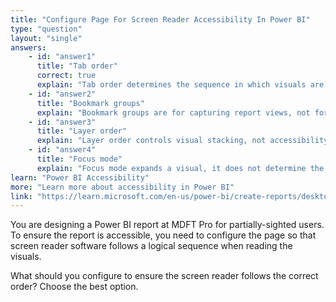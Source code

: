 ```yaml
---
title: "Configure Page For Screen Reader Accessibility In Power BI"
type: "question"
layout: "single"
answers:
    - id: "answer1"
      title: "Tab order"
      correct: true
      explain: "Tab order determines the sequence in which visuals are read by screen reader software."
    - id: "answer2"
      title: "Bookmark groups"
      explain: "Bookmark groups are for capturing report views, not for screen reader navigation."
    - id: "answer3"
      title: "Layer order"
      explain: "Layer order controls visual stacking, not accessibility sequence."
    - id: "answer4"
      title: "Focus mode"
      explain: "Focus mode expands a visual, it does not determine the accessibility sequence."
learn: "Power BI Accessibility"
more: "Learn more about accessibility in Power BI"
link: "https://learn.microsoft.com/en-us/power-bi/create-reports/desktop-accessibility-creating-reports"
---
```

You are designing a Power BI report at MDFT Pro for partially-sighted users. To ensure the report is accessible, you need to configure the page so that screen reader software follows a logical sequence when reading the visuals.

What should you configure to ensure the screen reader follows the correct order? Choose the best option.
